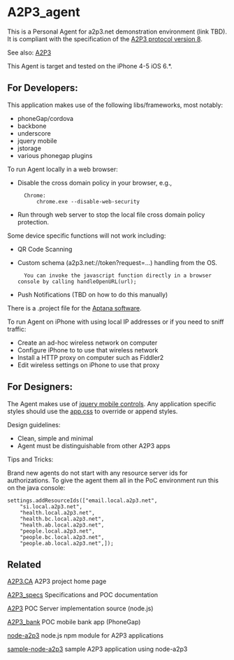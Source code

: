# A2P3_agent #

This is a Personal Agent for a2p3.net demonstration  environment (link TBD). It is compliant with the specification of the [A2P3 protocol version 8](http://www.a2p3.ca/PDFs/A2P3%20Protocol%20draft%208.pdf "A2P3 protocol version 8").

See also: [A2P3](https://github.com/dickhardt/A2P3 "A2P3")

This Agent is target and tested on the iPhone 4-5 iOS 6.*.   

## For Developers: ##

This application makes use of the following libs/frameworks, most notably:

- phoneGap/cordova
- backbone
- underscore
- jquery mobile
- jstorage
- various phonegap plugins

To run Agent locally in a web browser:

- Disable the cross domain policy in your browser, e.g.,   

		Chrome:
			chrome.exe --disable-web-security

- Run through web server to stop the local file cross domain policy protection.

Some device specific functions will not work including:

- QR Code Scanning
- Custom schema (a2p3.net://token?request=...) handling from the OS.  

		You can invoke the javascript function directly in a browser console by calling handleOpenURL(url); 
- Push Notifications (TBD on how to do this manually)

There is a .project file for the [Aptana software](http://www.aptana.com/ "Aptana").

To run Agent on iPhone with using local IP addresses or if you need to sniff traffic:

- Create an ad-hoc wireless network on computer
- Configure iPhone to to use that wireless network
- Install a HTTP proxy on computer such as Fiddler2
- Edit wireless settings on iPhone to use that proxy

## For Designers: ##
The Agent makes use of [jquery mobile controls](http://jquerymobile.com/test/).  Any application specific styles should use the [app.css](https://github.com/dickhardt/A2P3_agent/blob/master/AppiOS/www/css/app.css) to override or append styles.

Design guidelines:

- Clean, simple and minimal
- Agent must be distinguishable from other A2P3 apps

Tips and Tricks:

Brand new agents do not start with any resource server ids for authorizations. To give the agent them all in the PoC environment run this on the java console:

	settings.addResourceIds(["email.local.a2p3.net",
		"si.local.a2p3.net",
		"health.local.a2p3.net",
		"health.bc.local.a2p3.net",
		"health.ab.local.a2p3.net",
		"people.local.a2p3.net",
		"people.bc.local.a2p3.net",
		"people.ab.local.a2p3.net",]);

## Related

[A2P3.CA](http://a2p3.ca) A2P3 project home page

[A2P3_specs](https://github.com/dickhardt/A2P3_specs) Specifications and POC documentation

[A2P3](https://github.com/dickhardt/A2P3) POC Server implementation source (node.js)

[A2P3_bank](https://github.com/dickhardt/A2P3_bank) POC mobile bank app (PhoneGap)

[node-a2p3](https://github.com/dickhardt/node-a2p3) node.js npm module for A2P3 applications

[sample-node-a2p3](https://github.com/dickhardt/sample-node-a2p3) sample A2P3 application using node-a2p3
		
